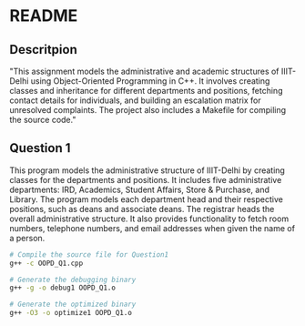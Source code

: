 # README

## Descritpion
"This assignment models the administrative and academic structures of IIIT-Delhi using Object-Oriented Programming in C++. It involves creating classes and inheritance for different departments and positions, fetching contact details for individuals, and building an escalation matrix for unresolved complaints. The project also includes a Makefile for compiling the source code."

## Question 1
This program models the administrative structure of IIIT-Delhi by creating classes for the departments and positions. It includes five administrative departments: IRD, Academics, Student Affairs, Store & Purchase, and Library. The program models each department head and their respective positions, such as deans and associate deans. The registrar heads the overall administrative structure. It also provides functionality to fetch room numbers, telephone numbers, and email addresses when given the name of a person.

```bash
# Compile the source file for Question1
g++ -c OOPD_Q1.cpp

# Generate the debugging binary
g++ -g -o debug1 OOPD_Q1.o

# Generate the optimized binary
g++ -O3 -o optimize1 OOPD_Q1.o
